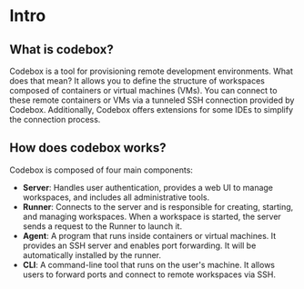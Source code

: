 # Intro

## What is codebox?

Codebox is a tool for provisioning remote development environments. What does that mean? It allows you to define the structure of workspaces composed of containers or virtual machines (VMs). You can connect to these remote containers or VMs via a tunneled SSH connection provided by Codebox. Additionally, Codebox offers extensions for some IDEs to simplify the connection process.

## How does codebox works?

Codebox is composed of four main components:
- **Server**: Handles user authentication, provides a web UI to manage workspaces, and includes all administrative tools.
- **Runner**: Connects to the server and is responsible for creating, starting, and managing workspaces. When a workspace is started, the server sends a request to the Runner to launch it.
- **Agent**: A program that runs inside containers or virtual machines. It provides an SSH server and enables port forwarding. It will be automatically installed by the runner.
- **CLI**: A command-line tool that runs on the user's machine. It allows users to forward ports and connect to remote workspaces via SSH.
